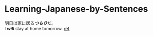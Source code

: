 # Learning-Japanese-by-Sentences

明日は家に居る***つもり***だ。   
I ***will*** stay at home tomorrow. 
[ref](http://nihongo.monash.edu/cgi-bin/wwwjdic?9MHJ%96%BE%93%FA%82%CD%89%C6%82%C9%8B%8F%82%E9%82%C2%82%E0%82%E8%82%BE%81B)
